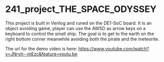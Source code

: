 # 241_project_THE_SPACE_ODYSSEY

This project is built in Verilog and runed on the DE1-SoC board.
It is an object avoiding game, player can use the AWSD as arrow keys on a keyboard to control the small ship. 
The goal is to get to the earth on the right bottom corner meanwhile avoiding both the pirate and the meteorite. 

The url for the demo video is here: 
https://www.youtube.com/watch?v=JNryh--mEzc&feature=youtu.be


